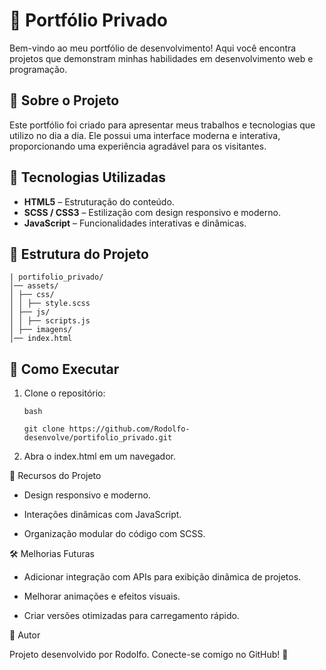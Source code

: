# 🚀 Portfólio Privado

Bem-vindo ao meu portfólio de desenvolvimento! Aqui você encontra projetos que demonstram minhas habilidades em desenvolvimento web e programação.

## 📌 Sobre o Projeto

Este portfólio foi criado para apresentar meus trabalhos e tecnologias que utilizo no dia a dia. Ele possui uma interface moderna e interativa, proporcionando uma experiência agradável para os visitantes.

## 🚀 Tecnologias Utilizadas

- **HTML5** – Estruturação do conteúdo.
- **SCSS / CSS3** – Estilização com design responsivo e moderno.
- **JavaScript** – Funcionalidades interativas e dinâmicas.

## 📁 Estrutura do Projeto

```
| portifolio_privado/
│── assets/
│ ├── css/
│ │ ├── style.scss
│ ├── js/
│ │ ├── scripts.js
│ ├── imagens/
│── index.html
```

## 🔧 Como Executar

1. Clone o repositório:
   ```
   bash
   
   git clone https://github.com/Rodolfo-desenvolve/portifolio_privado.git

2. Abra o index.html em um navegador.

🎯 Recursos do Projeto

- Design responsivo e moderno.

- Interações dinâmicas com JavaScript.

- Organização modular do código com SCSS.

🛠 Melhorias Futuras

- Adicionar integração com APIs para exibição dinâmica de projetos.

- Melhorar animações e efeitos visuais.

- Criar versões otimizadas para carregamento rápido.

📌 Autor

Projeto desenvolvido por Rodolfo. Conecte-se comigo no GitHub! 🚀
